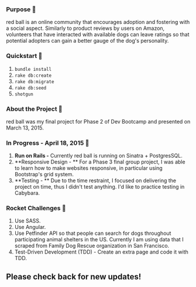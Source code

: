 
### Purpose :dog:
red ball is an online community that encourages adoption and fostering with a social aspect. Similarly to product reviews by users on Amazon, volunteers that have interacted with available dogs can leave ratings so that potential adopters can gain a better gauge of the dog's personality.


### Quickstart :floppy_disk:

1.  `bundle install`
2.  `rake db:create`
3.  `rake db:migrate`
4.  `rake db:seed`
5.  `shotgun`


### About the Project :page_with_curl:
red ball was my final project for Phase 2 of Dev Bootcamp and presented on March 13, 2015.

### In Progress - April 18, 2015 :open_file_folder:
1. **Run on Rails -** Currently red ball is running on Sinatra + PostgresSQL.
2. **Responsive Design - ** For a Phase 3 final group project, I was able to learn how to make websites responsive, in particular using Bootstrap's grid system.
3. **Testing - ** Due to the time restraint, I focused on delivering the project on time, thus I didn't test anything. I'd like to practice testing in Cabybara.


### Rocket Challenges :rocket:
1. Use SASS.
2. Use Angular.
3. Use Petfinder API so that people can search for dogs throughout participating animal shelters in the US. Currently I am using data that I scraped from Family Dog Rescue organization in San Francisco.
4. Test-Driven Development (TDD) - Create an extra page and code it with TDD.



## Please check back for new updates! ##
